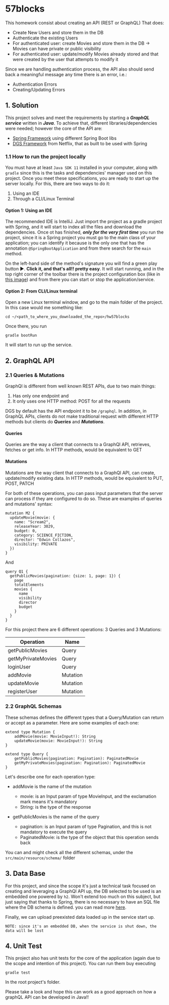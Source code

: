 # 57blocks

This homework consist about creating an API (REST or GraphQL) That does:

* Create New Users and store them in the DB
* Authenticate the existing Users
* For authenticated user: create Movies and store them in the DB -> Movies can have private or public visibility
* For authenticated user: update/modify Movies already stored and that were created by the user that attempts to modify it

Since we are handling authentication process, the API also should send back a meaningful message any time there is an error, i.e.:

* Authentication Errors
* Creating/Updating Errors

## 1. Solution

This project solves and meet the requirements by starting a ***GraphQL service*** written in ***Java***. To achieve that, different libraries/dependencies
were needed; however the core of the API are:

 * [Spring Framework](https://spring.io/) using different Spring Boot libs
 * [DGS Framework](https://netflix.github.io/dgs/) from Netflix, that as built to be used with Spring

### 1.1 How to run the project locally

You must have at least `Java SDK 11` installed in your computer, along with `gradle` since this is the tasks and dependencies' manager
used on this project. Once you meet these specifications, you are ready to start up the server locally. For this, there are two ways
to do it:
1. Using an IDE
2. Through a CLI/Linux Terminal

#### Option 1: Using an IDE

The recommended IDE is IntelliJ. Just import the project as a gradle project with Spring, and it will start to index all the files
and download the dependencies. Once ot has finished, ***only for the very first time*** you run the project, since it is a Spring project
you must go to the main class of your application; you can identify it because is the only one that has the annotation `@SpringBootApplication`
and from there search for the `main` method.

On the left-hand side of the method's signature you will find a green play button :arrow_forward:. **Click it, and that's all!! pretty easy**.
It will start running, and in the top right corner of the toolbar there is the project configuration box 
(like in [this image](https://intellij-support.jetbrains.com/hc/en-us/community/posts/360000129370/comments/360000132470)) 
and from there you can start or stop the application/service.

#### Option 2: From CLI/Linux terminal

Open a new Linux terminal window, and go to the main folder of the project. In this case would me something like: 
```
cd ~/<path_to_where_you_downloaded_the_repo>/hw57blocks
```
Once there, you run
```
gradle bootRun
```
It will start to run up the service.

## 2. GraphQL API

### 2.1 Queries & Mutations

GraphQl is different from well known REST APIs, due to two main things:
1. Has only one endpoint and 
2. It only uses one HTTP method: POST for all the requests

DGS by default has the API endpoint it to be `/graphql`. In addition, in GraphQL APIs, clients do not make traditional request with different HTTP methods
but clients do ***Queries*** and ***Mutations***.

#### Queries
Queries are the way a client that connects to a GraphQl API, retrieves, fetches or get info. In HTTP methods, would be equivalent to
GET

#### Mutations
Mutations are the way client that connects to a GraphQl API, can create, update/modify existing data. In HTTP methods, would be equivalent to
PUT, POST, PATCH

For both of these operations, you can pass input parameters that the server can process if they are configured to do so. These are examples of queries and mutations' syntax:

```
mutation M2 {
  updateMovie(movie: {
    name: "Scream2", 
    releaseYear: 3029, 
    budget: 0, 
    category: SCIENCE_FICTION, 
    director: "Edwin Collazos", 
    visibility: PRIVATE
  })
}
```
And
```
query Q1 {
  getPublicMovies(pagination: {size: 1, page: 1}) {
    page
    totalElements
    movies {
      name
      visibility
      director
      budget
    }
  }
}
```
For this project there are 6 different operations: 3 Queries and 3 Mutations:

| Operation | Name |
| --------- | ---- |
| getPublicMovies | Query|
| getMyPrivateMovies | Query|
| loginUser | Query|
| addMovie | Mutation|
| updateMovie | Mutation|
| registerUser | Mutation|

### 2.2 GraphQL Schemas

These schemas defines the different types that a Query/Mutation can return or accept as a parameter. Here are some examples of each one:

```
extend type Mutation {
    addMovie(movie: MovieInput!): String
    updateMovie(movie: MovieInput!): String
}

extend type Query {
    getPublicMovies(pagination: Pagination): PaginatedMovie
    getMyPrivateMovies(pagination: Pagination): PaginatedMovie
}
```

Let's describe one for each operation type:
* addMovie is the name of the mutation
    - movie: is an Input param of type MovieInput, and the exclamation mark means it's mandatory
    - String: is the type of the response
    
* getPublicMovies is the name of the query
    - pagination: is an Input param of type Pagination, and this is not mandatory to execute the query
    - PaginatedMovie: is the type of the object that this operation sends back
    
You can and might check all the different schemas, under the `src/main/resource/schema/` folder

## 3. Data Base

For this project, and since the scope it's just a technical task focused on creating and leveraging a GraphQl API up, the DB selected to be used
is an embedded one powered by `h2`. Won't extend too much on this subject, but just saying that thanks to Spring, there is no necessary to
have an SQL file where the DB schema is defined. you can read more [here](https://spring.io/guides/gs/accessing-data-jpa/).

Finally, we can upload preexisted data loaded up in the service start up. 

``NOTE: since it's an embedded DB, when the service is shut down, the data will be lost ``

## 4. Unit Test

This project also has unit tests for the core of the application (again due to the scope and intention of this project). You can run them buy executing
```
gradle test
```
In the root project's folder.


Please take a look and hope this can work as a good approach on how a graphQL API can be developed in Java!!
